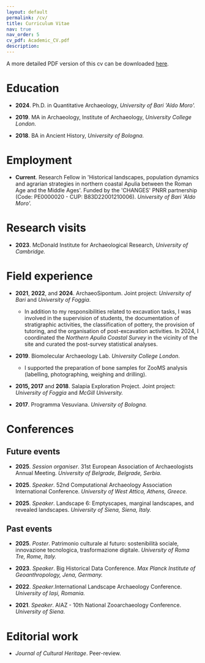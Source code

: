 ```yaml
---
layout: default
permalink: /cv/
title: Curriculum Vitae
nav: true
nav_order: 5
cv_pdf: Academic_CV.pdf
description: 
---
```


A more detailed PDF version of this cv can be downloaded [here](../assets/pdf/Academic_CV.pdf).

# Education

-   **2024**. Ph.D. in Quantitative Archaeology, *University of Bari 'Aldo Moro'.*

-   **2019**. MA in Archaeology, Institute of Archaeology, *University College London.*

-   **2018**. BA in Ancient History, *University of Bologna.*

# Employment

-   **Current**. Research Fellow in 'Historical landscapes, population dynamics and agrarian strategies in northern coastal Apulia between the Roman Age and the Middle Ages'. Funded by the 'CHANGES' PNRR partnership (Code: PE0000020 - CUP: B83D22001210006). *University of Bari 'Aldo Moro'.*

# Research visits

-   **2023**. McDonald Institute for Archaeological Research, *University of Cambridge.*

# Field experience

-   **2021**, **2022**, and **2024**. ArchaeoSipontum. Joint project: *University of Bari* and *University of Foggia*.

    -   In addition to my responsibilities related to excavation tasks, I was involved in the supervision of students, the documentation of stratigraphic activities, the classification of pottery, the provision of tutoring, and the organisation of post-excavation activities. In 2024, I coordinated the *Northern Apulia Coastal Survey* in the vicinity of the site and curated the post-survey statistical analyses.

-   **2019**. Biomolecular Archaeology Lab. *University College London*.

    -   I supported the preparation of bone samples for ZooMS analysis (labelling, photographing, weighing and drilling).

-   **2015, 2017** and **2018**. Salapia Exploration Project. Joint project: *University of Foggia* and *McGill University.*

-   **2017**. Programma Vesuviana. *University of Bologna.*

# Conferences

## Future events

-   **2025**. *Session organiser*. 31st European Association of Archaeologists Annual Meeting. *University of Belgrade, Belgrade, Serbia*.

-   **2025**. *Speaker*. 52nd Computational Archaeology Association International Conference. *University of West Attica, Athens, Greece.*

-   **2025**. *Speaker*. Landscape 6: Emptyscapes, marginal landscapes, and revealed landscapes. *University of Siena, Siena, Italy.*


## Past events

-   **2025**. *Poster*. Patrimonio culturale al futuro: sostenibilità sociale, innovazione tecnologica, trasformazione digitale. *University of Roma Tre, Rome, Italy.*

-   **2023**. *Speaker*. Big Historical Data Conference. *Max Planck Institute of Geoanthropology, Jena, Germany.*

-   **2022**. *Speaker*.International Landscape Archaeology Conference. *University of Iași, Romania.*

-   **2021**. *Speaker*. AIAZ - 10th National Zooarchaeology Conference. *University of Siena.*

# Editorial work

-  *Journal of Cultural Heritage*. Peer-review.
